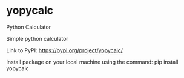 # yopycalc
Python Calculator

Simple python calculator

Link to PyPI: https://pypi.org/project/yopycalc/

Install package on your local machine using the command: pip install yopycalc